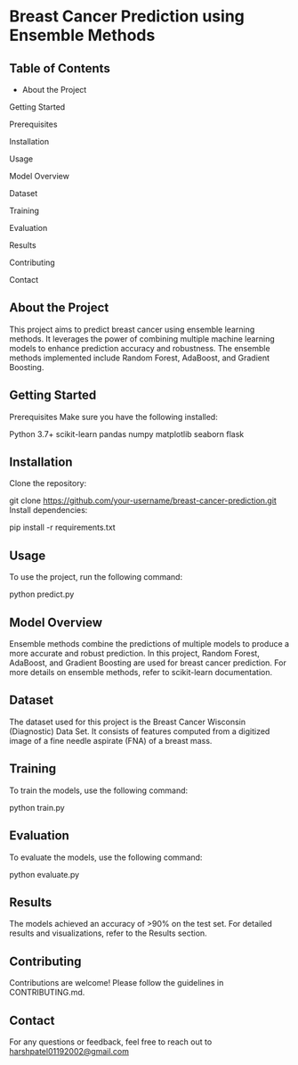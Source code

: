 # Breast Cancer Prediction using Ensemble Methods

## Table of Contents

- About the Project

Getting Started

Prerequisites

Installation

Usage

Model Overview

Dataset

Training

Evaluation

Results

Contributing

Contact

## About the Project
This project aims to predict breast cancer using ensemble learning methods. It leverages the power of combining multiple machine learning models to enhance prediction accuracy and robustness. The ensemble methods implemented include Random Forest, AdaBoost, and Gradient Boosting.

## Getting Started
Prerequisites
Make sure you have the following installed:

Python 3.7+
scikit-learn
pandas
numpy
matplotlib
seaborn 
flask

## Installation
Clone the repository:

git clone https://github.com/your-username/breast-cancer-prediction.git
Install dependencies:

pip install -r requirements.txt

## Usage
To use the project, run the following command:

python predict.py 

## Model Overview
Ensemble methods combine the predictions of multiple models to produce a more accurate and robust prediction. In this project, Random Forest, AdaBoost, and Gradient Boosting are used for breast cancer prediction. For more details on ensemble methods, refer to scikit-learn documentation.

## Dataset
The dataset used for this project is the Breast Cancer Wisconsin (Diagnostic) Data Set. It consists of features computed from a digitized image of a fine needle aspirate (FNA) of a breast mass.

## Training
To train the models, use the following command:

python train.py 

## Evaluation
To evaluate the models, use the following command:

python evaluate.py 

## Results
The models achieved an accuracy of >90% on the test set. For detailed results and visualizations, refer to the Results section.

## Contributing
Contributions are welcome! Please follow the guidelines in CONTRIBUTING.md.

## Contact
For any questions or feedback, feel free to reach out to harshpatel01192002@gmail.com

